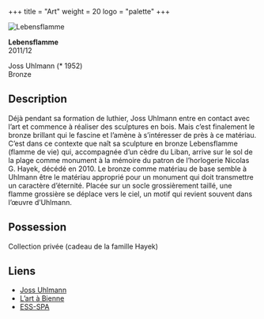 +++
title = "Art"
weight = 20
logo = "palette"
+++

![Lebensflamme](/images/flamme.jpg)

**Lebensflamme**  
2011/12

Joss Uhlmann (* 1952)  
Bronze

## Description

Déjà pendant sa formation de luthier, Joss Uhlmann entre en contact avec l’art et commence à réaliser des sculptures en bois. Mais c’est finalement le bronze brillant qui le fascine et l’amène à s’intéresser de près à ce matériau. C’est dans ce contexte que naît sa sculpture en bronze Lebensflamme (flamme de vie) qui, accompagnée d’un cèdre du Liban, arrive sur le sol de la plage comme monument à la mémoire du patron de l’horlogerie Nicolas G. Hayek, décédé en 2010. Le bronze comme matériau de base semble à Uhlmann être le matériau approprié pour un monument qui doit transmettre un caractère d’éternité. Placée sur un socle grossièrement taillé, une flamme grossière se déplace vers le ciel, un motif qui revient souvent dans l’œuvre d’Uhlmann. 

## Possession

Collection privée (cadeau de la famille Hayek)

## Liens

- [Joss Uhlmann](https://sokultur.ch/html/kulturschaffende/detail.html?q=&qs=1&qs2=1&artist_id=1226)
- [L’art à Bienne](https://art-a-bienne.ch/fr/)
- [ESS-SPA](https://ess-spa.ch/fr/news/framing-sculptures)